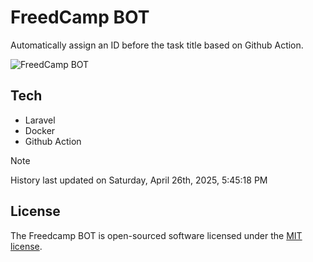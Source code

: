 # FreedCamp BOT

Automatically assign an ID before the task title based on Github Action.

![FreedCamp BOT](https://repository-images.githubusercontent.com/737932867/7d34798b-2680-471c-b089-a78a718d3d6a)

## Tech

- Laravel
- Docker
- Github Action

> [!NOTE]  
> History last updated on Saturday, April 26th, 2025, 5:45:18 PM

## License

The Freedcamp BOT is open-sourced software licensed under the [MIT license](https://opensource.org/licenses/MIT).
